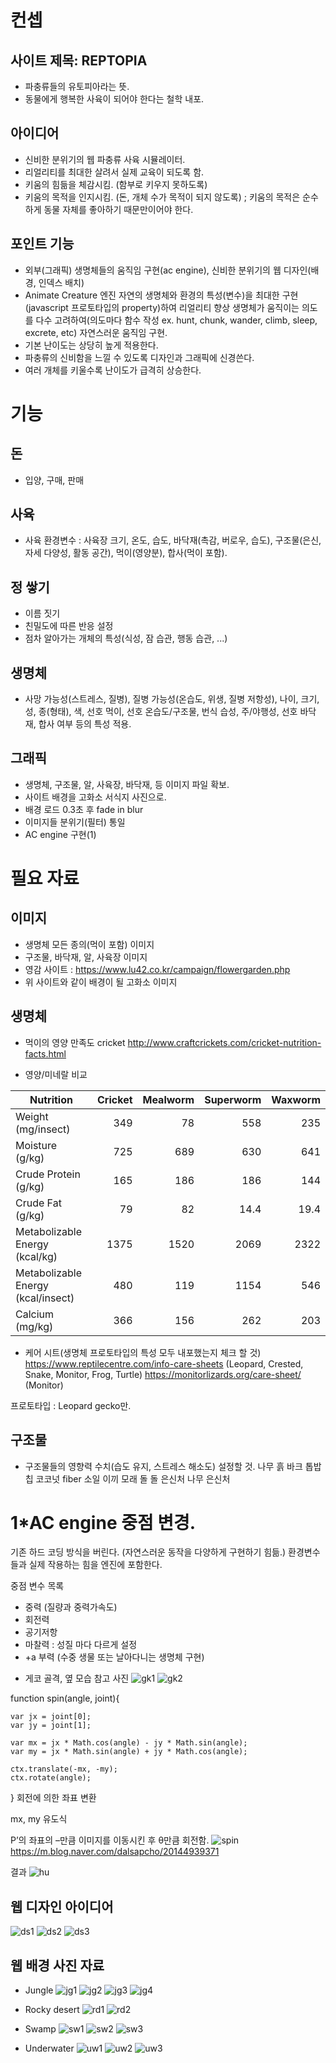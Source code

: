 # 컨셉
## 사이트 제목: REPTOPIA
 - 파충류들의 유토피아라는 뜻.
 - 동물에게 행복한 사육이 되어야 한다는 철학 내포.

## 아이디어
 - 신비한 분위기의 웹 파충류 사육 시뮬레이터.
 - 리얼리티를 최대한 살려서 실제 교육이 되도록 함.
 - 키움의 힘듦을 체감시킴. (함부로 키우지 못하도록)
 - 키움의 목적을 인지시킴. (돈, 개체 수가 목적이 되지 않도록)
 ; 키움의 목적은 순수하게 동물 자체를 좋아하기 때문만이어야 한다. 

## 포인트 기능
 - 외부(그래픽)
  생명체들의 움직임 구현(ac engine), 신비한 분위기의 웹 디자인(배경, 인덱스 배치)
 - Animate Creature 엔진
  자연의 생명체와 환경의 특성(변수)을 최대한 구현(javascript 프로토타입의 property)하여 리얼리티 향상
  생명체가 움직이는 의도를 다수 고려하여(의도마다 함수 작성 ex. hunt, chunk, wander, climb, sleep, excrete, etc) 자연스러운 움직임 구현.
  - 기본 난이도는 상당히 높게 적용한다.
  - 파충류의 신비함을 느낄 수 있도록 디자인과 그래픽에 신경쓴다.
  - 여러 개체를 키울수록 난이도가 급격히 상승한다.
# 기능
## 돈
 - 입양, 구매, 판매

## 사육
 - 사육 환경변수 : 사육장 크기, 온도, 습도, 바닥재(촉감, 버로우, 습도), 구조물(은신, 자세 다양성, 활동 공간), 먹이(영양분), 합사(먹이 포함).

## 정 쌓기
 - 이름 짓기
 - 친밀도에 따른 반응 설정
 - 점차 알아가는 개체의 특성(식성, 잠 습관, 행동 습관, ...)

## 생명체
 - 사망 가능성(스트레스, 질병), 질병 가능성(온습도, 위생, 질병 저항성), 나이, 크기, 성, 종(형태), 색, 선호 먹이, 선호 온습도/구조물, 번식 습성, 주/야행성, 선호 바닥재, 합사 여부 등의 특성 적용.

## 그래픽
 - 생명체, 구조물, 알, 사육장, 바닥재, 등 이미지 파일 확보.
 - 사이트 배경을 고화소 서식지 사진으로.
 - 배경 로드 0.3초 후 fade in blur
 - 이미지들 분위기(필터) 통일
 - AC engine 구현(1)

# 필요 자료
## 이미지
 - 생명체 모든 종의(먹이 포함) 이미지
 - 구조물, 바닥재, 알, 사육장 이미지
 - 영감 사이트 : https://www.lu42.co.kr/campaign/flowergarden.php 
 - 위 사이트와 같이 배경이 될 고화소 이미지

## 생명체
 - 먹이의 영양 만족도
  cricket http://www.craftcrickets.com/cricket-nutrition-facts.html

 - 영양/미네랄 비교

|       Nutrition       |   Cricket   |    Mealworm   |  Superworm  |   Waxworm   |
|-----------------------|------------:|--------------:|------------:|------------:|
| Weight (mg/insect)                 |  349 | 78  | 558 | 235 |
| Moisture (g/kg)                    |  725 | 689 | 630 | 641 |
| Crude Protein (g/kg)               |  165 | 186 | 186 | 144 |
| Crude Fat (g/kg)                   |  79  | 82  | 14.4| 19.4|
| Metabolizable Energy (kcal/kg)     | 1375 | 1520| 2069| 2322|
| Metabolizable Energy (kcal/insect) |  480 | 119 | 1154| 546 |
| Calcium (mg/kg)                    |  366 | 156 | 262 | 203 |


 - 케어 시트(생명체 프로토타입의 특성 모두 내포했는지 체크 할 것)
 https://www.reptilecentre.com/info-care-sheets
(Leopard, Crested, Snake, Monitor, Frog, Turtle)
 https://monitorlizards.org/care-sheet/
(Monitor)

 프로토타입 : Leopard gecko만.
 
## 구조물
 - 구조물들의 영향력 수치(습도 유지, 스트레스 해소도) 설정할 것.
  나무
  흙
  바크
  톱밥
  칩
  코코넛 fiber
  소일
  이끼
  모래
  돌
  돌 은신처
  나무 은신처
# 1*AC engine 중점 변경.
 기존 하드 코딩 방식을 버린다. (자연스러운 동작을 다양하게 구현하기 힘듦.)
 환경변수들과 실제 작용하는 힘을 엔진에 포함한다. 

 중점 변수 목록

  - 중력 (질량과 중력가속도)
  - 회전력
  - 공기저항
  - 마찰력 : 성질 마다 다르게 설정
  - +a 부력 (수중 생물 또는 날아다니는 생명체 구현)

* 게코 골격, 옆 모습 참고 사진
![gk1](/img/tokbone.jpg)
![gk2](/img/leoside.jpg)


function spin(angle, joint){

    var jx = joint[0];
    var jy = joint[1];

    var mx = jx * Math.cos(angle) - jy * Math.sin(angle);
    var my = jx * Math.sin(angle) + jy * Math.cos(angle);

    ctx.translate(-mx, -my);
    ctx.rotate(angle);
}
회전에 의한 좌표 변환


mx, my 유도식

P’의 좌표의 –만큼 이미지를 이동시킨 후 θ만큼 회전함.
![spin](/img/spin.png)
https://m.blog.naver.com/dalsapcho/20144939371

결과
![hu](/img/headUp.gif)




## 웹 디자인 아이디어
![ds1](/img/design0.jpg)
![ds2](/img/design1.jpg)
![ds3](/img/design2.jpg)


## 웹 배경 사진 자료

- Jungle
![jg1](/img/green-trees.jpg)
![jg2](/img/Jungle.jpg)
![jg3](/img/Jungle-Book.jpg)
![jg4](/img/Waterfall.jpg)


- Rocky desert
![rd1](/img/rockd.jpg)
![rd2](/img/rockyd.jpg)


- Swamp
![sw1](/img/swamp.jpg)
![sw2](/img/swamp2.jpg)
![sw3](/img/swamp_alligator.jpg)


- Underwater
![uw1](/img/underwatjung.jpg)
![uw2](/img/underwater.jpg)
![uw3](/img/underwaterfish.jpg)




